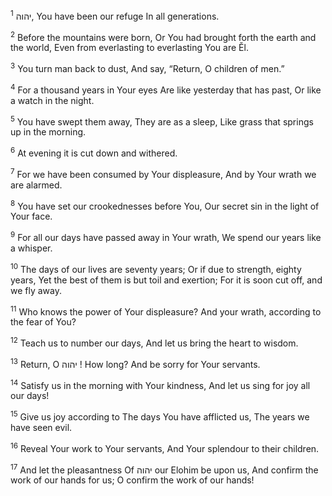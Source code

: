 <sup>1</sup> יהוה, You have been our refuge In all generations.

<sup>2</sup> Before the mountains were born, Or You had brought forth the earth and the world, Even from everlasting to everlasting You are Ĕl.

<sup>3</sup> You turn man back to dust, And say, “Return, O children of men.”

<sup>4</sup> For a thousand years in Your eyes Are like yesterday that has past, Or like a watch in the night.

<sup>5</sup> You have swept them away, They are as a sleep, Like grass that springs up in the morning.

<sup>6</sup> At evening it is cut down and withered.

<sup>7</sup> For we have been consumed by Your displeasure, And by Your wrath we are alarmed.

<sup>8</sup> You have set our crookednesses before You, Our secret sin in the light of Your face.

<sup>9</sup> For all our days have passed away in Your wrath, We spend our years like a whisper.

<sup>10</sup> The days of our lives are seventy years; Or if due to strength, eighty years, Yet the best of them is but toil and exertion; For it is soon cut off, and we fly away.

<sup>11</sup> Who knows the power of Your displeasure? And your wrath, according to the fear of You?

<sup>12</sup> Teach us to number our days, And let us bring the heart to wisdom.

<sup>13</sup> Return, O יהוה ! How long? And be sorry for Your servants.

<sup>14</sup> Satisfy us in the morning with Your kindness, And let us sing for joy all our days!

<sup>15</sup> Give us joy according to The days You have afflicted us, The years we have seen evil.

<sup>16</sup> Reveal Your work to Your servants, And Your splendour to their children.

<sup>17</sup> And let the pleasantness Of יהוה our Elohim be upon us, And confirm the work of our hands for us; O confirm the work of our hands!

